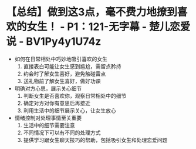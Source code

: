 # 【总结】做到这3点，毫不费力地撩到喜欢的女生！ - P1：121-无字幕 - 楚儿恋爱说 - BV1Py4y1U74z

-   如何在日常相处中巧妙地吸引喜欢的女生
    1.  直接表白可能让女生感到尴尬，需留点矜持
    2.  约会时了解女生喜好，避免触碰雷点
    3.  送礼物前了解女生喜好，做好功课
-   明确对方心思，展示关心细节
    1.  判断女生是否喜欢你，观察日常相处中的细节
    2.  确定对方对你有意思后再接近
    3.  利用生活中的细节展示关心，让女生放心
-   情绪控制对处理事情至关重要
    1.  生活中的细节需要注意
    2.  不同情况下可以有不同的处理方式
    3.  提供学习跟女生聊天技巧的帮助，包括吸引女生和处理恋爱问题